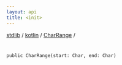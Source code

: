 ```yaml
---
layout: api
title: <init>
---
```

[stdlib](../../index.html) / [kotlin](../index.html) / [CharRange](index.html) / [<init>](_init_.html)

# <init>

```
public CharRange(start: Char, end: Char)
```
